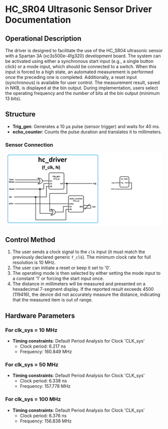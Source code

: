 # HC_SR04 Ultrasonic Sensor Driver Documentation

## Operational Description

The driver is designed to facilitate the use of the HC_SR04 ultrasonic sensor with a Spartan 3A (xc3s500e-4fg320) development board. The system can be activated using either a synchronous start input (e.g., a single button click) or a mode input, which should be connected to a switch. When this input is forced to a high state, an automated measurement is performed once the preceding one is completed. Additionally, a reset input (synchronous) is available for user control. The measurement result, saved in NKB, is displayed at the bin output. During implementation, users select the operating frequency and the number of bits at the bin output (minimum 13 bits).

## Structure

- **Trig_gen**: Generates a 10 μs pulse (sensor trigger) and waits for 40 ms.
- **echo_counter**: Counts the pulse duration and translates it to millimeters.

### Sensor Connection

![blockdiagram](img/block_diagram.png)

## Control Method

1. The user sends a clock signal to the `clk` input (it must match the previously declared generic `f_clk`). The minimum clock rate for full resolution is 10 MHz.
2. The user can initiate a reset or keep it set to '0'.
3. The operating mode is then selected by either setting the mode input to a constant '1' or forcing the start input once.
4. The distance in millimeters will be measured and presented on a hexadecimal 7-segment display. If the reported result exceeds 4500 (119416), the device did not accurately measure the distance, indicating that the measured item is out of range.

##  Hardware Parameters

### For clk_sys = 10 MHz

- **Timing constraints**: Default Period Analysis for Clock 'CLK_sys'
  - Clock period: 6.217 ns
  - Frequency: 160.849 MHz

### For clk_sys = 50 MHz

- **Timing constraints**: Default Period Analysis for Clock 'CLK_sys'
  - Clock period: 6.338 ns
  - Frequency: 157.778 MHz

### For clk_sys = 100 MHz

- **Timing constraints**: Default Period Analysis for Clock 'CLK_sys'
  - Clock period: 6.376 ns
  - Frequency: 156.838 MHz